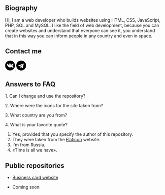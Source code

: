 <h2>Biography</h2>
<p>Hi, I am a web developer who builds websites using HTML, CSS, JavaScript, PHP, SQL and MySQL. I like the field of web development, because you can create websites and understand that everyone can see it, you understand that in this way you can inform people in any country and even in space.</p>

<h2>Contact me</h2>
<a href="https://vk.com/id673347518" target="_blank">
  <img src="sign/vk.png" width="32px" height="32px"></img>
</a>
<a href="https://t.me/gunyapixel" target="_blank">
  <img src="sign/telegram.png" width="32px" height="32px"></img>
</a>

<h2>Answers to FAQ</h2>
<p>1. Can I change and use the repository?</p>
<p>2. Where were the icons for the site taken from?</p>
<p>3. What country are you from?</p>
<p>4. What is your favorite quote?</p>
<ol>
  <li>Yes, provided that you specify the author of this repository.</li>
  <li>They were taken from the <a href="https://www.flaticon.com/" target="_blank">Flaticon</a> website.</li>
  <li>I'm from Russia.</li>
  <li>«Time is all we have».</li>
</ol>

<h2>Public repositories</h2>
<ul>
  <li>
    <a href="https://github.com/GunyaPixel/businessCardWebsite" target="_blank">Business card website</a>
  </li>
  <li>
    <p>Coming soon</p>
  </li>
</ul>
